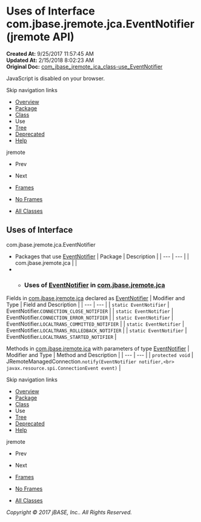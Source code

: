 # Uses of Interface com.jbase.jremote.jca.EventNotifier (jremote   API)

**Created At:** 9/25/2017 11:57:45 AM  
**Updated At:** 2/15/2018 8:02:23 AM  
**Original Doc:** [com_jbase_jremote_jca_class-use_EventNotifier](https://docs.jbase.com/39261-class-use/com_jbase_jremote_jca_class-use_EventNotifier)  

<!--<br>    try {<br>        if (location.href.indexOf('is-external=true') == -1) {<br>            parent.document.title="Uses of Interface com.jbase.jremote.jca.EventNotifier (jremote   API)";<br>        }<br>    }<br>    catch(err) {<br>    }<br>//-->
JavaScript is disabled on your browser.

Skip navigation links

- [Overview](../../../../../overview-summary.html)
- [Package](/39258-jca/com_jbase_jremote_jca_package-summary)
- [Class](/39258-jca/com_jbase_jremote_jca_eventnotifier "interface in com.jbase.jremote.jca")
- Use
- [Tree](/39258-jca/com_jbase_jremote_jca_package-tree)
- [Deprecated](../../../../../deprecated-list.html)
- [Help](../../../../../help-doc.html)


jremote <br>

- Prev
- Next


- [Frames](../../../../../index.html?com/jbase/jremote/jca/class-use//39261-class-use/com_jbase_jremote_jca_class-use_EventNotifier)
- [No Frames](/39261-class-use/com_jbase_jremote_jca_class-use_EventNotifier)


- [All Classes](../../../../../allclasses-noframe.html)


<!--<br>  allClassesLink = document.getElementById("allclasses\_navbar\_top");<br>  if(window==top) {<br>    allClassesLink.style.display = "block";<br>  }<br>  else {<br>    allClassesLink.style.display = "none";<br>  }<br>  //-->

## Uses of Interface
com.jbase.jremote.jca.EventNotifier

- Packages that use [EventNotifier](/39258-jca/com_jbase_jremote_jca_eventnotifier "interface in com.jbase.jremote.jca") | Package | Description |
| --- | --- |
| com.jbase.jremote.jca |   |
- - ### Uses of [EventNotifier](/39258-jca/com_jbase_jremote_jca_eventnotifier "interface in com.jbase.jremote.jca") in [com.jbase.jremote.jca](/39258-jca/com_jbase_jremote_jca_package-summary)


Fields in [com.jbase.jremote.jca](/39258-jca/com_jbase_jremote_jca_package-summary) declared as [EventNotifier](/39258-jca/com_jbase_jremote_jca_eventnotifier "interface in com.jbase.jremote.jca") | Modifier and Type | Field and Description |
| --- | --- |
| `static EventNotifier` | EventNotifier.`CONNECTION_CLOSE_NOTIFIER`  |
| `static EventNotifier` | EventNotifier.`CONNECTION_ERROR_NOTIFIER`  |
| `static EventNotifier` | EventNotifier.`LOCALTRANS_COMMITTED_NOTIFIER`  |
| `static EventNotifier` | EventNotifier.`LOCALTRANS_ROLLEDBACK_NOTIFIER`  |
| `static EventNotifier` | EventNotifier.`LOCALTRANS_STARTED_NOTIFIER`  |



Methods in [com.jbase.jremote.jca](/39258-jca/com_jbase_jremote_jca_package-summary) with parameters of type [EventNotifier](/39258-jca/com_jbase_jremote_jca_eventnotifier "interface in com.jbase.jremote.jca") | Modifier and Type | Method and Description |
| --- | --- |
| `protected void` | JRemoteManagedConnection.`notify(EventNotifier notifier,<br>      javax.resource.spi.ConnectionEvent event)`  |

Skip navigation links

- [Overview](../../../../../overview-summary.html)
- [Package](/39258-jca/com_jbase_jremote_jca_package-summary)
- [Class](/39258-jca/com_jbase_jremote_jca_eventnotifier "interface in com.jbase.jremote.jca")
- Use
- [Tree](/39258-jca/com_jbase_jremote_jca_package-tree)
- [Deprecated](../../../../../deprecated-list.html)
- [Help](../../../../../help-doc.html)


jremote <br>

- Prev
- Next


- [Frames](../../../../../index.html?com/jbase/jremote/jca/class-use//39261-class-use/com_jbase_jremote_jca_class-use_EventNotifier)
- [No Frames](/39261-class-use/com_jbase_jremote_jca_class-use_EventNotifier)


- [All Classes](../../../../../allclasses-noframe.html)


<!--<br>  allClassesLink = document.getElementById("allclasses\_navbar\_bottom");<br>  if(window==top) {<br>    allClassesLink.style.display = "block";<br>  }<br>  else {<br>    allClassesLink.style.display = "none";<br>  }<br>  //-->

*Copyright © 2017 jBASE, Inc.. All Rights Reserved.*
